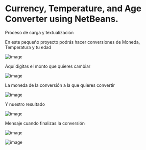 # Currency, Temperature, and Age Converter using NetBeans.




Proceso de  carga y textualización 


En este pequeño proyecto podrás hacer conversiones de Moneda, Temperatura y tu edad


![image](https://user-images.githubusercontent.com/115730298/221665270-df554bc7-8f11-4856-9d4e-a12227c18677.png)

Aquí digitas el monto que quieres cambiar 


![image](https://user-images.githubusercontent.com/115730298/221665790-d8bc5779-42c1-4841-b15e-159e9d203f9a.png)

La moneda de la conversión a la que quieres convertir

![image](https://user-images.githubusercontent.com/115730298/221665943-bbaff456-421c-4a9b-bdc6-daa2d734305d.png)

Y nuestro resultado

![image](https://user-images.githubusercontent.com/115730298/221666121-580abde0-7738-4b00-8c6a-04f52bbae1f6.png)

Mensaje cuando finalizas la conversión

![image](https://user-images.githubusercontent.com/115730298/221666310-021c95c7-e223-4dc5-b100-9f805bf33fd9.png)


![image](https://user-images.githubusercontent.com/115730298/221666403-8cafab5a-c277-4e28-9f91-e56ff01e9dd5.png)
